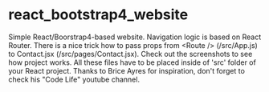 # react_bootstrap4_website
Simple React/Boorstrap4-based website. Navigation logic is based on React Router. There is a nice trick how to pass props from &lt;Route /> (/src/App.js) to Contact.jsx (/src/pages/Contact.jsx).  Check out the screenshots  to see how project works. All these files have to be placed inside of 'src' folder of your React project. Thanks to Brice Ayres for inspiration, don't forget to check his "Code Life" youtube channel. 

